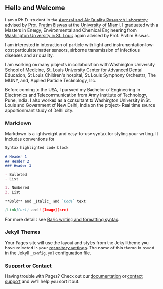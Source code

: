 ## Hello and Welcome

I am a Ph.D. student in the [Aerosol and Air Quality Research Laboratoty](https://aaqrl.miami.edu/) advised by [Prof. Pratim Biswas](https://people.miami.edu/profile/pbiswas@miami.edu) at the [University of Miami](https://welcome.miami.edu/). I graduated with a Masters in Energy, Environmental and Chemical Engineering from [Washington University in St. Louis](https://wustl.edu/) again advised by Prof. Pratim Biswas.

I am interested in interaction of particle with light and instrumentation,low-cost particulate matter sensors, airborne transmission of infectious diseases and air quality.

I am working on many projects in collaboration with Washington University School of Medicine, St. Louis University Center for Advanced Dental Education, St Louis Children's hospital, St. Louis Symphony Orchestra, The MUNY, and, Applied Particle Technology, Inc.

Before coming to the USA, I pursued my Bachelor of Engineering in Electronics and Telecommunication from Army Institute of Technology, Pune, India. I also worked as a consultant to Washington University in St. Louis and Government of New Delhi, India on the project- Real time source apportionmant study of Delhi city.


### Markdown

Markdown is a lightweight and easy-to-use syntax for styling your writing. It includes conventions for

```markdown
Syntax highlighted code block

# Header 1
## Header 2
### Header 3

- Bulleted
- List

1. Numbered
2. List

**Bold** and _Italic_ and `Code` text

[Link](url) and ![Image](src)
```

For more details see [Basic writing and formatting syntax](https://docs.github.com/en/github/writing-on-github/getting-started-with-writing-and-formatting-on-github/basic-writing-and-formatting-syntax).

### Jekyll Themes

Your Pages site will use the layout and styles from the Jekyll theme you have selected in your [repository settings](https://github.com/Shruti-Choudhary/shrutichoudhary.github.io/settings/pages). The name of this theme is saved in the Jekyll `_config.yml` configuration file.

### Support or Contact

Having trouble with Pages? Check out our [documentation](https://docs.github.com/categories/github-pages-basics/) or [contact support](https://support.github.com/contact) and we’ll help you sort it out.
